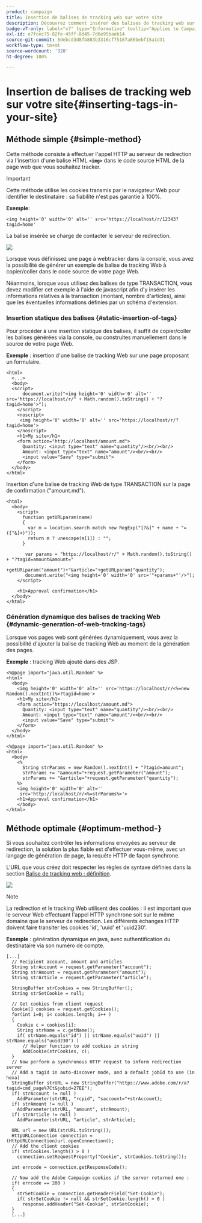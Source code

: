 ```yaml
---
product: campaign
title: Insertion de balises de tracking web sur votre site
description: Découvrez comment insérer des balises de tracking web sur votre site
badge-v7-only: label="v7" type="Informative" tooltip="Applies to Campaign Classic v7 only"
exl-id: e7fcec75-82fe-45ff-8d45-7d6e95baeb14
source-git-commit: 8debcd3d8fb883b3316cf75187a86bebf15a1d31
workflow-type: tm+mt
source-wordcount: '328'
ht-degree: 100%

---
```


# Insertion de balises de tracking web sur votre site{#inserting-tags-in-your-site}

## Méthode simple {#simple-method}

Cette méthode consiste à effectuer l&#39;appel HTTP au serveur de redirection via l&#39;insertion d&#39;une balise HTML **`<img>`** dans le code source HTML de la page web que vous souhaitez tracker.

>[!IMPORTANT]
>
>Cette méthode utilise les cookies transmis par le navigateur Web pour identifier le destinataire : sa fiabilité n&#39;est pas garantie à 100%.

**Exemple**:

```
<img height='0' width='0' alt='' src='https://localhost/r/12343?tagid=home'
```

La balise insérée se charge de contacter le serveur de redirection.

![](assets/d_ncs_integration_webtracking_structure2.png)

Lorsque vous définissez une page à webtracker dans la console, vous avez la possibilité de générer un exemple de balise de tracking Web à copier/coller dans le code source de votre page Web.

Néanmoins, lorsque vous utilisez des balises de type TRANSACTION, vous devez modifier cet exemple à l&#39;aide de javascript afin d&#39;y insérer les informations relatives à la transaction (montant, nombre d&#39;articles), ainsi que les éventuelles informations définies par un schéma d&#39;extension.

### Insertion statique des balises {#static-insertion-of-tags}

Pour procéder à une insertion statique des balises, il suffit de copier/coller les balises générées via la console, ou construites manuellement dans le source de votre page Web.

**Exemple** : insertion d&#39;une balise de tracking Web sur une page proposant un formulaire.

```
<html>
  <...>
  <body>
  <script>
      document.write("<img height='0' width='0' alt='' src='https://localhost/r/" + Math.random().toString() + "?tagid=home'>");
    </script>
    <noscript>
     <img height='0' width='0' alt='' src='https://localhost/r/?tagid=home'>
    </noscript>
    <h1>My site</h1>
    <form action="http://localhost/amount.md">
      Quantity: <input type="text" name="quantity"/><br/><br/>
      Amount: <input type="text" name="amount"/><br/><br/>
      <input value="Save" type="submit">
    </form>
  </body>
</html>
```

Insertion d&#39;une balise de tracking Web de type TRANSACTION sur la page de confirmation (&quot;amount.md&quot;).

```
<html>
  <body>
    <script>
      function getURLparam(name) 
      {
        var m = location.search.match new RegExp("[?&]" + name + "=([^&]+)"));
        return m ? unescape(m[1]) : "";
      }
 
       var params = "https://localhost/r/" + Math.random().toString() + "?tagid=amount&amount="
                      +getURLparam("amount")+"&article="+getURLparam("quantity");
       document.write("<img height='0' width='0' src='"+params+"'/>");
    </script>

    <h1>Approval confirmation</h1>
  </body>
</html>
```

### Génération dynamique des balises de tracking Web {#dynamic-generation-of-web-tracking-tags}

Lorsque vos pages web sont générées dynamiquement, vous avez la possibilité d&#39;ajouter la balise de tracking Web au moment de la génération des pages.

**Exemple** : tracking Web ajouté dans des JSP.

```
<%@page import="java.util.Random" %>
<html>
  <body>
    <img height='0' width='0' alt='' src='https://localhost/r/<%=new Random().nextInt()%>?tagid=home'>
    <h1>My site</h1>
    <form action="https://localhost/amount.md">
      Quantity: <input type="text" name="quantity"/><br/><br/>
      Amount: <input type="text" name="amount"/><br/><br/>
      <input value="Save" type="submit">
    </form>
  </body>
</html>
```

```
<%@page import="java.util.Random" %>
<html>
  <body>
    <%  
      String strParams = new Random().nextInt() + "?tagid=amount";
      strParams += "&amount="+request.getParameter("amount");
      strParams += "&article="+request.getParameter("quantity");
    %>
    <img height='0' width='0' alt=''
     src='http://localhost/r/<%=strParams%>'>
    <h1>Approval confirmation</h1>
    </body>
</html>
```

## Méthode optimale {#optimum-method-}

Si vous souhaitez contrôler les informations envoyées au serveur de redirection, la solution la plus fiable est d&#39;effectuer vous-même, avec un langage de génération de page, la requête HTTP de façon synchrone.

L’URL que vous créez doit respecter les règles de syntaxe définies dans la section [Balise de tracking web : définition](../../configuration/using/web-tracking-tag--definition.md).

![](assets/d_ncs_integration_webtracking_structure3.png)

>[!NOTE]
>
>La redirection et le tracking Web utilisent des cookies : il est important que le serveur Web effectuant l&#39;appel HTTP synchrone soit sur le même domaine que le serveur de redirection. Les différents échanges HTTP doivent faire transiter les cookies &#39;id&#39;, &#39;uuid&#39; et &#39;uuid230&#39;.

**Exemple** : génération dynamique en java, avec authentification du destinataire via son numéro de compte.

```
[...]
  // Recipient account, amount and articles
  String strAccount = request.getParameter("account");
  String strAmount = request.getParameter("amount");
  String strArticle = request.getParameter("article");

  StringBuffer strCookies = new StringBuffer();
  String strSetCookie = null;

  // Get cookies from client request
  Cookie[] cookies = request.getCookies();
  for(int i=0; i< cookies.length; i++ )
  {
    Cookie c = cookies[i];
    String strName = c.getName();
    if( strName.equals("id") || strName.equals("uuid") || strName.equals("uuid230") )
      // Helper function to add cookies in string
      AddCookie(strCookies, c);
  }
  // Now perform a synchronous HTTP request to inform redirection server
  // Add a tagid in auto-discover mode, and a default jobId to use (in hexa)
  StringBuffer strURL = new StringBuffer("https://www.adobe.com/r/a?tagid=cmd_page%7Ct&jobid=27EE");
  if( strAccount != null )
    AddParameter(strURL, "rcpid", "saccount="+strAccount);
  if( strAmount != null )
    AddParameter(strURL, "amount", strAmount);
  if( strArticle != null )
    AddParameter(strURL, "article", strArticle);
  
  URL url = new URL(strURL.toString());
  HttpURLConnection connection = (HttpURLConnection)url.openConnection();
  // Add the client cookies
  if( strCookies.length() > 0 )
    connection.setRequestProperty("Cookie", strCookies.toString());

  int errcode = connection.getResponseCode();

  // Now add the Adobe Campaign cookies if the server returned one :
  if( errcode == 200 )
  {
    strSetCookie = connection.getHeaderField("Set-Cookie");
    if( strSetCookie != null && strSetCookie.length() > 0 )
      response.addHeader("Set-Cookie", strSetCookie);
  }
  [...]
```
